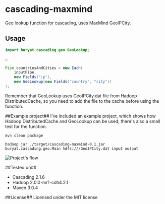 cascading-maxmind
=================
Geo lookup function for cascading, uses MaxMind GeoIPCity.


## Usage ##
```java
import buryat.cascading.geo.GeoLookup;

…

Pipe countriesAndCities = new Each(
	inputPipe,
	new Fields("ip"),
	new GeoLookup(new Fields("country", "city"))
);
```
	
Remember that GeoLookup uses GeoIPCity.dat file from Hadoop DistributedCache, so you need to add the file to the cache before using the function.

##Example project##
I've included an example project, which shows how Hadoop DistributedCache and GeoLookup can be used, there's also a small test for the function.

	mvn clean package
	
	hadoop jar ./target/cascading-maxmind-0.1.jar buryat.cascading.geo.Main hdfs:///GeoIPCity.dat input output
	

![Project's flow](http://sedictor.ru/13/06/12/1371023185.png "Project's flow")
	
	
##Tested on##
* Cascading 2.1.6
* Hadoop 2.0.0-mr1-cdh4.2.1
* Maven 3.0.4

##License##
Licensed under the MIT license